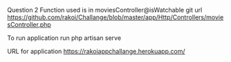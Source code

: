 Question 2 
Function used is in moviesController@isWatchable git url https://github.com/rakoi/Challange/blob/master/app/Http/Controllers/moviesController.php


To run application run php artisan serve

URL for application https://rakoiappchallange.herokuapp.com/
